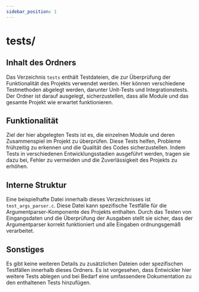```yaml
---
sidebar_position: 1
---
```


# tests/

## Inhalt des Ordners

Das Verzeichnis `tests` enthält Testdateien, die zur Überprüfung der Funktionalität des Projekts verwendet werden. Hier können verschiedene Testmethoden abgelegt werden, darunter Unit-Tests und Integrationstests. Der Ordner ist darauf ausgelegt, sicherzustellen, dass alle Module und das gesamte Projekt wie erwartet funktionieren.

## Funktionalität

Ziel der hier abgelegten Tests ist es, die einzelnen Module und deren Zusammenspiel im Projekt zu überprüfen. Diese Tests helfen, Probleme frühzeitig zu erkennen und die Qualität des Codes sicherzustellen. Indem Tests in verschiedenen Entwicklungsstadien ausgeführt werden, tragen sie dazu bei, Fehler zu vermeiden und die Zuverlässigkeit des Projekts zu erhöhen.

## Interne Struktur

Eine beispielhafte Datei innerhalb dieses Verzeichnisses ist `test_args_parser.c`. Diese Datei kann spezifische Testfälle für die Argumentparser-Komponente des Projekts enthalten. Durch das Testen von Eingangsdaten und die Überprüfung der Ausgaben stellt sie sicher, dass der Argumentparser korrekt funktioniert und alle Eingaben ordnungsgemäß verarbeitet.

## Sonstiges

Es gibt keine weiteren Details zu zusätzlichen Dateien oder spezifischen Testfällen innerhalb dieses Ordners. Es ist vorgesehen, dass Entwickler hier weitere Tests ablegen und bei Bedarf eine umfassendere Dokumentation zu den enthaltenen Tests hinzufügen.